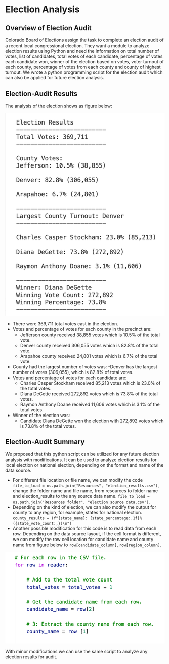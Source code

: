 # Election Analysis
## Overview of Election Audit
Colorado Board of Elections assign the task to complete an election audit of a recent local congressional election. They want a module to analyze election results using Python and need the information on total number of votes, list of candidates, total votes of each candidate, percentage of votes each candidate won, winner of the election based on votes, voter turnout of each county, percentage of votes from each county and county of highest turnout. We wrote a python programming script for the election audit which can also be applied for future election analysis. 
## Election-Audit Results
The analysis of the election shows as figure below:

![Election_results]( /Resources/Election_results.png)
- There were 369,711 total votes cast in the election.
- Votes and percentage of votes for each county in the precinct are:
   - Jefferson county received 38,855 votes which is 10.5% of the total vote.
   - Denver county received 306,055 votes which is 82.8% of the total vote.
   - Arapahoe county received 24,801 votes which is 6.7% of the total vote.
- County had the largest number of votes was:
   -Denver has the largest number of votes (306,055), which is 82.8% of total votes.
- Votes and percentage of votes for each candidate are:
   - Charles Casper Stockham received  85,213 votes which is 23.0% of the total votes.
   - Diana DeGette received 272,892 votes which is 73.8% of the total votes.
   - Raymon Anthony Doane received 11,606 votes which is 3.1% of the total votes.
- Winner of the election was:
   - Candidate Diana DeGette won the election with 272,892 votes which is 73.8% of the total votes.
## Election-Audit Summary
We proposed that this python script can be utilized for any future election analysis with modifications. It can be used to analyze election results for local election or national election, depending on the format and name of the data source. 
- For different file location or file name, we can modify the code `file_to_load = os.path.join("Resources", "election_results.csv")`, change the folder name and file name, from resources to folder name and election_results to the any source data name. `file_to_load = os.path.join("Resources folder", "election source data.csv")`.
- Depending on the kind of election, we can also modify the output for county to any region, for example, states for national election.
`county_results = (f"{state_name}: {state_percentage:.1f}% ({state_vote_count:,})\n")`
- Another possible modification for this code is to read data from each row. Depending on the data source layout, if the cell format is different, we can modify the row cell location for candidate name and county name from figure below to `row[candidate_column]`, `row[region_column]`.

![modification_row]( /Resources/modification_row.png)

With minor modifications we can use the same script to analyze any election results for audit.

   
   




